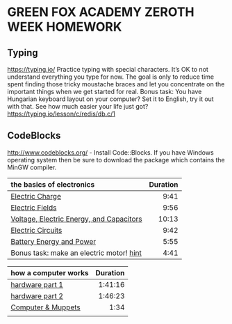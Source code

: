 # GREEN FOX ACADEMY ZEROTH WEEK HOMEWORK

## Typing
 https://typing.io/ Practice typing with special characters. It’s OK to not understand everything you type for now. The goal is only to reduce time spent finding those tricky moustache braces and let you concentrate on the important things when we get started for real.
Bonus task: You have Hungarian keyboard layout on your computer? Set it to English, try it out with that. See how much easier your life just got?
https://typing.io/lesson/c/redis/db.c/1

## CodeBlocks
 http://www.codeblocks.org/ - Install Code::Blocks. If you have Windows operating system then be sure to download the package which contains the MinGW compiler.

 | **the basics of electronics**  | Duration |
 |:---------|-------:|
 |[Electric Charge](https://www.youtube.com/watch?v=TFlVWf8JX4A)|9:41|
 |[Electric Fields](https://www.youtube.com/watch?v=mdulzEfQXDE)|9:56|
 |[Voltage, Electric Energy, and Capacitors](https://www.youtube.com/watch?v=ZrMltpK6iAw)|10:13|
 |[Electric Circuits](https://www.youtube.com/watch?v=m4jzgqZu-4s)|9:42|
 |[Battery Energy and Power](https://www.youtube.com/watch?v=u4FpbaMW5sk)|5:55|
 |Bonus task: make an electric motor! [hint](https://www.youtube.com/watch?v=voHz6sxwQ2Q)|4:41|

 | **how a computer works**  | Duration |
 |:---------|-------:|
 |[hardware part 1](https://www.youtube.com/watch?v=JLrK_NNekh0&list=PL46_gdBNZZpTZ2YmU1gt7H_UC_5fptZgy&index=1)|1:41:16|
 |[hardware part 2](https://www.youtube.com/watch?v=-i23I4SMiVM&index=2&list=PL46_gdBNZZpTZ2YmU1gt7H_UC_5fptZgy)|1:46:23|
 |[Computer & Muppets](https://www.youtube.com/watch?v=8d4RtvMQp10)|1:34|
 |||
